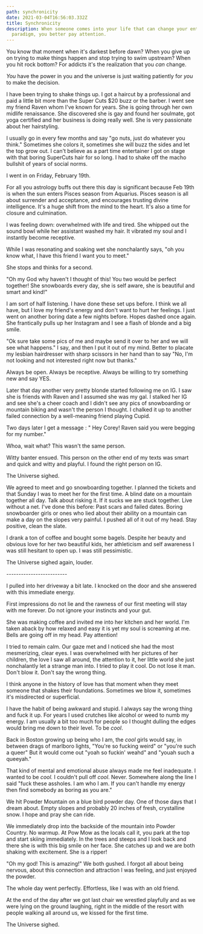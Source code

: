 ```yaml
---
path: synchronicity
date: 2021-03-04T16:56:03.332Z
title: Synchronicity
description: When someone comes into your life that can change your entire
  paradigm, you better pay attention.
---
```

You know that moment when it's darkest before dawn?  When you give up on trying to make things happen and stop trying to swim upstream?  When you hit rock bottom?  For addicts it's the realization that you *can* change.  

*You* have the power in you and the universe is just waiting patiently for *you* to make the decision.  

I have been trying to shake things up. I got a haircut by a professional and paid a little bit more than the Super Cuts $20 buzz or the barber.  I went see my friend Raven whom I've known for years.  She is going through her own midlife renaissance.  She discovered she is gay and found her soulmate, got yoga certified and her business is doing really well. She is very passionate about her hairstyling.  

I usually go in every few months and say  "go nuts, just do whatever you think."  Sometimes she colors it, sometimes she will buzz the sides and let the top grow out.  I can't believe as a part time entertainer I got on stage with that boring SuperCuts hair for so long.  I had to shake off the macho bullshit of years of social norms. 

I went in on Friday, February 19th. 

For all you astrology buffs out there this day is significant because Feb 19th is when the sun enters Pisces season from Aquarius.  Pisces season is all about surrender and acceptance, and encourages trusting divine intelligence.  It's a huge shift from the mind to the heart. It's also a time for closure and culmination. 

I was feeling down:  overwhelmed with life and tired.  She whipped out the sound bowl while her assistant washed my hair.  It vibrated my soul and I instantly become receptive.  

While I was resonating and soaking wet she nonchalantly says, "oh you know what, I have this friend I want you to meet."  

She stops and thinks for a second.

"Oh my God why haven't I thought of this! You two would be perfect together!  She snowboards every day, she is self aware, she is beautiful and smart and kind!"

I am sort of half listening. I have done these set ups before. I think we all have, but I love my friend's energy and don't want to hurt her feelings.  I just went on another boring date a few nights before.  Hopes dashed once again.  She frantically pulls up her Instagram and I see a flash of blonde and a big smile.  

"Ok sure take some pics of me and maybe send it over to her and we will see what happens." I say, and then I put it out of my mind.  Better to placate my lesbian hairdresser with sharp scissors in her hand than to say "No, I'm not looking and not interested right now but thanks."

Always be open. Always be receptive. Always be willing to try something new and say YES. 

Later that day another very pretty blonde started following me on IG. I saw she is friends with Raven and I assumed she was my gal.  I stalked her IG and see she's a cheer coach and I didn't see any pics of snowboarding or mountain biking and wasn't the person I thought.  I chalked it up to another failed connection by a well-meaning friend playing Cupid.

Two days later I get a message : " Hey Corey! Raven said you were begging for my number."

Whoa, wait what?  This wasn't the same person.  

Witty banter ensued. This person on the other end of my texts was smart and quick and witty and playful.  I found the right person on IG.  

The Universe sighed. 

We agreed to meet and go snowboarding together.  I planned the tickets and that Sunday I was to meet her for the first time.  A blind date on a mountain together all day. Talk about risking it.  If it sucks we are stuck together.  Live without a net.  I've done this before:  Past scars and failed dates. Boring snowboarder girls or ones who lied about their ability on a mountain can make a day on the slopes very painful. I pushed all of it out of my head. Stay positive, clean the slate. 

I drank a ton of coffee and bought some bagels.  Despite her beauty and obvious love for her two beautiful kids, her athleticism and self awareness I was still hesitant to open up. I was still pessimistic.  

The Universe sighed again, louder.

\-------------------------

I pulled into her driveway a bit late. I knocked on the door and she answered with this immediate energy. 

First impressions do not lie and the rawness of our first meeting will stay with me forever.  Do not ignore your instincts and your gut.  

She was making coffee and invited me into her kitchen and her world.  I'm taken aback by how relaxed and easy it is yet my soul is screaming at me. Bells are going off in my head.  Pay attention!   

I tried to remain calm. Our gaze met and I noticed she had the most mesmerizing, clear eyes.  I was overwhelmed with her pictures of her children, the love I saw all around, the attention to it, her little world she just nonchalantly let a strange man into.  I tried to play it cool. Do not lose it man. Don't blow it. Don't say the wrong thing. 

I think anyone in the history of love has that moment when they meet someone that shakes their foundations.  Sometimes we blow it, sometimes it's misdirected or superficial. 

I have the habit of being awkward and stupid. I always say the wrong thing and fuck it up. For years I used crutches like alcohol or weed to numb my energy.  I am usually a bit too much for people so I thought dulling the edges would bring me down to their level. To be *cool*.  

Back in Boston growing up being who I am, the *cool* girls would say, in between drags of marlboro lights, "You're so fucking weird"  or "you're such a queer" But it would come out "yoah so fuckin' weahd" and "youah such a queeyah." 

That kind of mental and emotional abuse always made me feel inadequate. I wanted to be *cool.*  I couldn't pull off *cool*. Never.  Somewhere along the line I said "fuck these assholes. I am who I am. If you can't handle my energy then find somebody as boring as you are."

We hit Powder Mountain on a blue bird powder day. One of those days that I dream about.  Empty slopes and probably 20 inches of fresh, crystalline snow. I hope and pray she can ride.   

We immediately drop into the backside of the mountain into Powder Country.   No warmup. At Pow Mow as the locals call it, you park at the top and start skiing immediately.  In the trees and steeps and I look back and there she is with this big smile on her face.  She catches up and we are both shaking with excitement. She is a ripper!  

"Oh my god! This is amazing!" We both gushed.  I forgot all about being nervous, about this connection and attraction I was feeling, and just enjoyed the powder.

The whole day went perfectly.  Effortless, like I was with an old friend.  

At the end of the day after we got last chair we wrestled playfully and as we were lying on the ground laughing, right in the middle of the resort with people walking all around us, we kissed for the first time. 

The Universe sighed.